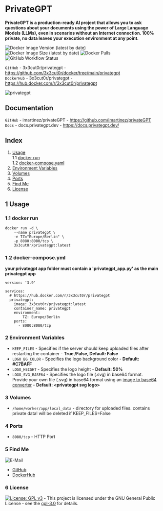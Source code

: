# PrivateGPT

**PrivateGPT is a production-ready AI project that allows you to ask questions about your documents using the power of Large Language Models (LLMs), even in scenarios without an Internet connection. 100% private, no data leaves your execution environment at any point.**

![Docker Image Version (latest by date)](https://img.shields.io/docker/v/3x3cut0r/privategpt)
![Docker Image Size (latest by date)](https://img.shields.io/docker/image-size/3x3cut0r/privategpt)
![Docker Pulls](https://img.shields.io/docker/pulls/3x3cut0r/privategpt)
![GitHub Workflow Status](https://img.shields.io/github/actions/workflow/status/3x3cut0r/docker/privategpt.yml?branch=main)

`GitHub` - 3x3cut0r/privategpt - https://github.com/3x3cut0r/docker/tree/main/privategpt  
`DockerHub` - 3x3cut0r/privategpt - https://hub.docker.com/r/3x3cut0r/privategpt

![privategpt](https://github.com/3x3cut0r/docker/assets/1408580/39d4e5ed-4a5c-4ea5-8b78-83a8c4c2df9b)

## Documentation

`GitHub` - imartinez/privateGPT - https://github.com/imartinez/privateGPT  
`Docs` - docs.privategpt.dev - https://docs.privategpt.dev/ 

## Index

1. [Usage](#usage)  
   1.1 [docker run](#dockerrun)  
   1.2 [docker-compose.yaml](#docker-compose)
2. [Environment Variables](#environment-variables)
3. [Volumes](#volumes)
4. [Ports](#ports)
5. [Find Me](#findme)
6. [License](#license)

## 1 Usage <a name="usage"></a>

### 1.1 docker run <a name="dockerrun"></a>

```shell
docker run -d \
    --name privategpt \
    -e TZ="Europe/Berlin" \
    -p 8080:8080/tcp \
    3x3cut0r/privategpt:latest
```

### 1.2 docker-compose.yml <a name="docker-compose"></a>

**your privategpt app folder must contain a 'privategpt_app.py' as the main privategpt app**

```shell
version: '3.9'

services:
  # https://hub.docker.com/r/3x3cut0r/privategpt
  privategpt:
    image: 3x3cut0r/privategpt:latest
    container_name: privategpt
    environment:
        TZ: Europe/Berlin
    ports:
      - 8080:8080/tcp
```

### 2 Environment Variables <a name="environment-variables"></a>

- `KEEP_FILES` - Specifies if the server should keep uploaded files after restarting the container - **True /False, Default: False**
- `LOGO_BG_COLOR` - Specifies the logo background color - **Default: #C7BAFF**
- `LOGO_HEIGHT` - Specifies the logo height - **Default: 50%**
- `LOGO_SVG_BASE64` - Specifies the logo file (.svg) in base64 format. Provide your own file (.svg) in base64 format using an [image to base64 converter](https://base64.guru/converter/encode/image) - **Default: \<privategpt svg logo\>**

### 3 Volumes <a name="volumes"></a>

- `/home/worker/app/local_data` - directory for uploaded files. contains private data! will be deleted if KEEP_FILES=False

### 4 Ports <a name="ports"></a>

- `8080/tcp` - HTTP Port

### 5 Find Me <a name="findme"></a>

![E-Mail](https://img.shields.io/badge/E--Mail-julianreith%40gmx.de-red)

- [GitHub](https://github.com/3x3cut0r)
- [DockerHub](https://hub.docker.com/u/3x3cut0r)

### 6 License <a name="license"></a>

[![License: GPL v3](https://img.shields.io/badge/License-GPLv3-blue.svg)](https://www.gnu.org/licenses/gpl-3.0) - This project is licensed under the GNU General Public License - see the [gpl-3.0](https://www.gnu.org/licenses/gpl-3.0.en.html) for details.

